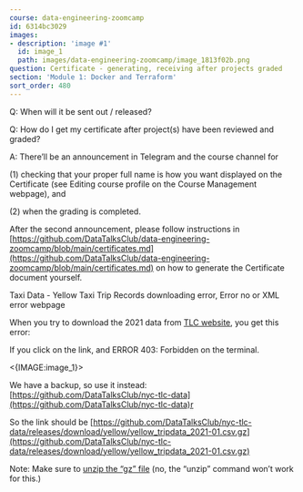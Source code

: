 ```yaml
---
course: data-engineering-zoomcamp
id: 6314bc3029
images:
- description: 'image #1'
  id: image_1
  path: images/data-engineering-zoomcamp/image_1813f02b.png
question: Certificate - generating, receiving after projects graded
section: 'Module 1: Docker and Terraform'
sort_order: 480
---
```


Q: When will it be sent out / released?

Q: How do I get my certificate after project(s) have been reviewed and graded?

A: There’ll be an announcement in Telegram and the course channel for

(1) checking that your proper full name is how you want displayed on the Certificate (see Editing course profile on the Course Management webpage), and

(2)  when the grading is completed.

After the second announcement, please follow instructions in [https://github.com/DataTalksClub/data-engineering-zoomcamp/blob/main/certificates.md](https://github.com/DataTalksClub/data-engineering-zoomcamp/blob/main/certificates.md) on how to generate the Certificate document yourself.

Taxi Data - Yellow Taxi Trip Records downloading error, Error no or XML error webpage

When you try to download the 2021 data from [TLC website](https://www1.nyc.gov/site/tlc/about/tlc-trip-record-data.page), you get this error:

If you click on the link, and ERROR 403: Forbidden on the terminal.

<{IMAGE:image_1}>

We have a backup, so use it instead: [https://github.com/DataTalksClub/nyc-tlc-data](https://github.com/DataTalksClub/nyc-tlc-data)r

So the link should be [https://github.com/DataTalksClub/nyc-tlc-data/releases/download/yellow/yellow_tripdata_2021-01.csv.gz](https://github.com/DataTalksClub/nyc-tlc-data/releases/download/yellow/yellow_tripdata_2021-01.csv.gz)

Note: Make sure to [unzip the “gz” file](https://linuxize.com/post/how-to-unzip-gz-file/) (no, the “unzip” command won’t work for this.)

